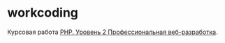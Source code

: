 # workcoding
Курсовая работа <a href="http://geekbrains.ru/courses/5">PHP. Уровень 2 Профессиональная веб-разработка</a>.
